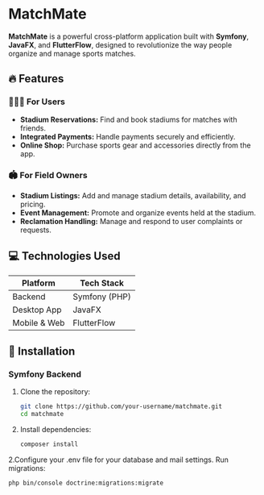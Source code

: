 # MatchMate

**MatchMate** is a powerful cross-platform application built with **Symfony**, **JavaFX**, and **FlutterFlow**, designed to revolutionize the way people organize and manage sports matches.

## 🔥 Features

### 🧑‍🤝‍🧑 For Users
- **Stadium Reservations:** Find and book stadiums for matches with friends.
- **Integrated Payments:** Handle payments securely and efficiently.
- **Online Shop:** Purchase sports gear and accessories directly from the app.

### 🏟️ For Field Owners
- **Stadium Listings:** Add and manage stadium details, availability, and pricing.
- **Event Management:** Promote and organize events held at the stadium.
- **Reclamation Handling:** Manage and respond to user complaints or requests.

## 💻 Technologies Used

| Platform     | Tech Stack         |
|--------------|--------------------|
| Backend      | Symfony (PHP)      |
| Desktop App  | JavaFX             |
| Mobile & Web | FlutterFlow        |

## 🚀 Installation

### Symfony Backend
1. Clone the repository:
   ```bash
   git clone https://github.com/your-username/matchmate.git
   cd matchmate

   
2. Install dependencies:
   ```bash
   composer install

2.Configure your .env file for your database and mail settings.
Run migrations:
   ```bash 
   php bin/console doctrine:migrations:migrate




